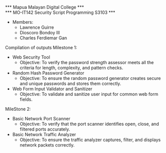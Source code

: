  *** Mapua Malayan Digital College *** <br>
 *** MO-IT142 Security Script Programming S3103 ***

- Members:
    - Lawrence Guirre
    - Dioscoro Bondoy III
    - Charles Ferdiemar Gan

Compilation of outputs
Milestone 1: 
- Web Security Tool
    - Objective: To verify the password strength assessor meets all the criteria for length, complexity, and pattern checks.
- Random Hash Password Generator
    - Objective: To ensure the random password generator creates secure and unique passwords and stores them correctly.
- Web Form Input Validator and Sanitizer
    - Objective: To validate and sanitize user input for common web form fields.

MileStone 2:
- Basic Network Port Scanner
    - Objective: To verify that the port scanner identifies open, close, and filtered ports accurately.
- Basic Network Traffic Analyzer
    - Objective: To ensure the traffic analyzer captures, filter, and displays network packets correctly.
  
